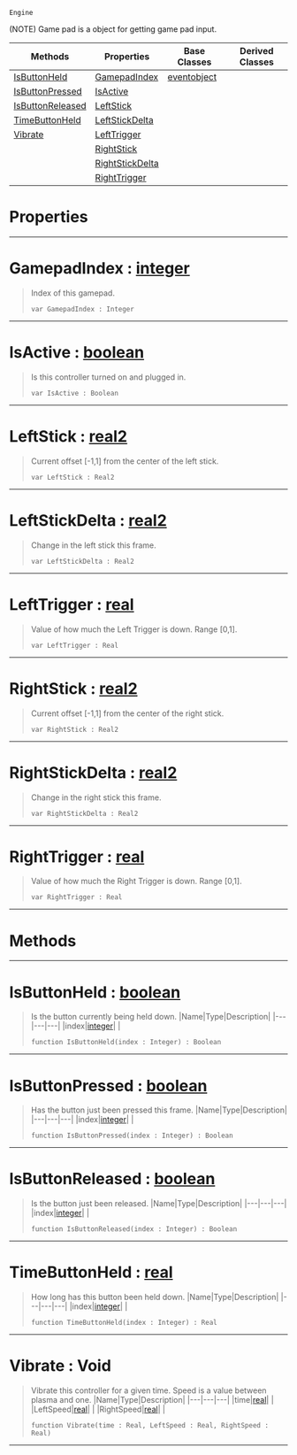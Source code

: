  `Engine`

(NOTE) Game pad is a object for getting game pad input.

|Methods|Properties|Base Classes|Derived Classes|
|---|---|---|---|
|[ IsButtonHeld](https://github.com/dragonCASTjosh/PlasmaDocs/blob/master/code_reference/class_reference/gamepad.markdown#isbuttonheld-plasma-engine)|[ GamepadIndex](https://github.com/dragonCASTjosh/PlasmaDocs/blob/master/code_reference/class_reference/gamepad.markdown#gamepadindex-plasma-engine)|[eventobject](https://github.com/dragonCASTjosh/PlasmaDocs/blob/master/code_reference/class_reference/eventobject.markdown)| |
|[ IsButtonPressed](https://github.com/dragonCASTjosh/PlasmaDocs/blob/master/code_reference/class_reference/gamepad.markdown#isbuttonpressed-plasma-eng)|[ IsActive](https://github.com/dragonCASTjosh/PlasmaDocs/blob/master/code_reference/class_reference/gamepad.markdown#isactive-plasma-engine-doc)| | |
|[ IsButtonReleased](https://github.com/dragonCASTjosh/PlasmaDocs/blob/master/code_reference/class_reference/gamepad.markdown#isbuttonreleased-plasma-en)|[ LeftStick](https://github.com/dragonCASTjosh/PlasmaDocs/blob/master/code_reference/class_reference/gamepad.markdown#leftstick-plasma-engine-do)| | |
|[ TimeButtonHeld](https://github.com/dragonCASTjosh/PlasmaDocs/blob/master/code_reference/class_reference/gamepad.markdown#timebuttonheld-plasma-engi)|[ LeftStickDelta](https://github.com/dragonCASTjosh/PlasmaDocs/blob/master/code_reference/class_reference/gamepad.markdown#leftstickdelta-plasma-engi)| | |
|[ Vibrate](https://github.com/dragonCASTjosh/PlasmaDocs/blob/master/code_reference/class_reference/gamepad.markdown#vibrate-void)|[ LeftTrigger](https://github.com/dragonCASTjosh/PlasmaDocs/blob/master/code_reference/class_reference/gamepad.markdown#lefttrigger-plasma-engine)| | |
| |[ RightStick](https://github.com/dragonCASTjosh/PlasmaDocs/blob/master/code_reference/class_reference/gamepad.markdown#rightstick-plasma-engine-d)| | |
| |[ RightStickDelta](https://github.com/dragonCASTjosh/PlasmaDocs/blob/master/code_reference/class_reference/gamepad.markdown#rightstickdelta-plasma-eng)| | |
| |[ RightTrigger](https://github.com/dragonCASTjosh/PlasmaDocs/blob/master/code_reference/class_reference/gamepad.markdown#righttrigger-plasma-engine)| | |


 #  Properties


---  
 #  GamepadIndex : [integer](https://github.com/dragonCASTjosh/PlasmaDocs/blob/master/code_reference/lightning_base_types/integer.markdown)

> Index of this gamepad.
> ``` lang=cpp, name=Lightning
> var GamepadIndex : Integer


---  
 #  IsActive : [boolean](https://github.com/dragonCASTjosh/PlasmaDocs/blob/master/code_reference/lightning_base_types/boolean.markdown)

> Is this controller turned on and plugged in.
> ``` lang=cpp, name=Lightning
> var IsActive : Boolean


---  
 #  LeftStick : [real2](https://github.com/dragonCASTjosh/PlasmaDocs/blob/master/code_reference/lightning_base_types/real2.markdown)

> Current offset [-1,1] from the center of the left stick.
> ``` lang=cpp, name=Lightning
> var LeftStick : Real2


---  
 #  LeftStickDelta : [real2](https://github.com/dragonCASTjosh/PlasmaDocs/blob/master/code_reference/lightning_base_types/real2.markdown)

> Change in the left stick this frame.
> ``` lang=cpp, name=Lightning
> var LeftStickDelta : Real2


---  
 #  LeftTrigger : [real](https://github.com/dragonCASTjosh/PlasmaDocs/blob/master/code_reference/lightning_base_types/real.markdown)

> Value of how much the Left Trigger is down. Range [0,1].
> ``` lang=cpp, name=Lightning
> var LeftTrigger : Real


---  
 #  RightStick : [real2](https://github.com/dragonCASTjosh/PlasmaDocs/blob/master/code_reference/lightning_base_types/real2.markdown)

> Current offset [-1,1] from the center of the right stick.
> ``` lang=cpp, name=Lightning
> var RightStick : Real2


---  
 #  RightStickDelta : [real2](https://github.com/dragonCASTjosh/PlasmaDocs/blob/master/code_reference/lightning_base_types/real2.markdown)

> Change in the right stick this frame.
> ``` lang=cpp, name=Lightning
> var RightStickDelta : Real2


---  
 #  RightTrigger : [real](https://github.com/dragonCASTjosh/PlasmaDocs/blob/master/code_reference/lightning_base_types/real.markdown)

> Value of how much the Right Trigger is down. Range [0,1].
> ``` lang=cpp, name=Lightning
> var RightTrigger : Real


---  
 #  Methods


---  
 #  IsButtonHeld : [boolean](https://github.com/dragonCASTjosh/PlasmaDocs/blob/master/code_reference/lightning_base_types/boolean.markdown)

> Is the button currently being held down.
> |Name|Type|Description|
> |---|---|---|
> |index|[integer](https://github.com/dragonCASTjosh/PlasmaDocs/blob/master/code_reference/lightning_base_types/integer.markdown)| |
> ``` lang=cpp, name=Lightning
> function IsButtonHeld(index : Integer) : Boolean
> ``` 


---  
 #  IsButtonPressed : [boolean](https://github.com/dragonCASTjosh/PlasmaDocs/blob/master/code_reference/lightning_base_types/boolean.markdown)

> Has the button just been pressed this frame.
> |Name|Type|Description|
> |---|---|---|
> |index|[integer](https://github.com/dragonCASTjosh/PlasmaDocs/blob/master/code_reference/lightning_base_types/integer.markdown)| |
> ``` lang=cpp, name=Lightning
> function IsButtonPressed(index : Integer) : Boolean
> ``` 


---  
 #  IsButtonReleased : [boolean](https://github.com/dragonCASTjosh/PlasmaDocs/blob/master/code_reference/lightning_base_types/boolean.markdown)

> Is the button just been released.
> |Name|Type|Description|
> |---|---|---|
> |index|[integer](https://github.com/dragonCASTjosh/PlasmaDocs/blob/master/code_reference/lightning_base_types/integer.markdown)| |
> ``` lang=cpp, name=Lightning
> function IsButtonReleased(index : Integer) : Boolean
> ``` 


---  
 #  TimeButtonHeld : [real](https://github.com/dragonCASTjosh/PlasmaDocs/blob/master/code_reference/lightning_base_types/real.markdown)

> How long has this button been held down.
> |Name|Type|Description|
> |---|---|---|
> |index|[integer](https://github.com/dragonCASTjosh/PlasmaDocs/blob/master/code_reference/lightning_base_types/integer.markdown)| |
> ``` lang=cpp, name=Lightning
> function TimeButtonHeld(index : Integer) : Real
> ``` 


---  
 #  Vibrate : Void

> Vibrate this controller for a given time. Speed is a value between plasma and one.
> |Name|Type|Description|
> |---|---|---|
> |time|[real](https://github.com/dragonCASTjosh/PlasmaDocs/blob/master/code_reference/lightning_base_types/real.markdown)| |
> |LeftSpeed|[real](https://github.com/dragonCASTjosh/PlasmaDocs/blob/master/code_reference/lightning_base_types/real.markdown)| |
> |RightSpeed|[real](https://github.com/dragonCASTjosh/PlasmaDocs/blob/master/code_reference/lightning_base_types/real.markdown)| |
> ``` lang=cpp, name=Lightning
> function Vibrate(time : Real, LeftSpeed : Real, RightSpeed : Real)
> ``` 


---  
 

 